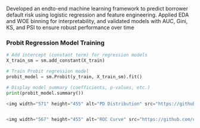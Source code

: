 


Developed an endto-end machine learning framework to predict borrower default risk using logistic
regression and feature engineering. Applied EDA and WOE binning for interpretability, and
validated models with AUC, Gini, KS, and PSI to ensure robust performance over time




### Probit Regression Model Training

```python
# Add intercept (constant term) for regression models
X_train_sm = sm.add_constant(X_train)

# Train Probit regression model
probit_model = sm.Probit(y_train, X_train_sm).fit()

# Display model summary (coefficients, p-values, etc.)
print(probit_model.summary())

<img width="571" height="455" alt="PD Distribution" src="https://github.com/user-attachments/assets/2e708de3-e195-42e7-b66a-501663d33371" />


<img width="567" height="455" alt="ROC Curve" src="https://github.com/user-attachments/assets/b303970a-e3b6-4685-a413-480d6fa5f1dd" />
